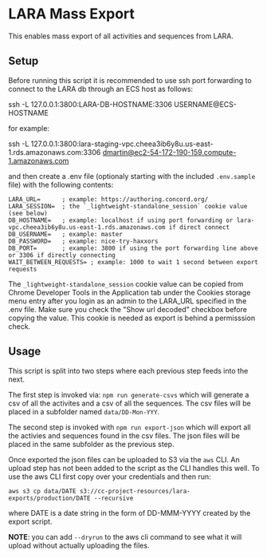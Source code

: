 # LARA Mass Export

This enables mass export of all activities and sequences from LARA.

## Setup

Before running this script it is recommended to use ssh port forwarding to connect to the LARA db through an ECS host as follows:

ssh -L 127.0.0.1:3800:LARA-DB-HOSTNAME:3306 USERNAME@ECS-HOSTNAME

for example:

ssh -L 127.0.0.1:3800:lara-staging-vpc.cheea3ib6y8u.us-east-1.rds.amazonaws.com:3306 dmartin@ec2-54-172-190-159.compute-1.amazonaws.com

and then create a .env file (optionaly starting with the included `.env.sample` file) with the following contents:

```
LARA_URL=      ; example: https://authoring.concord.org/
LARA_SESSION=  ; the `_lightweight-standalone_session` cookie value (see below)
DB_HOSTNAME=   ; example: localhost if using port forwarding or lara-vpc.cheea3ib6y8u.us-east-1.rds.amazonaws.com if direct connect
DB_USERNAME=   ; example: master
DB_PASSWORD=   ; example: nice-try-haxxors
DB_PORT=       ; example: 3800 if using the port forwarding line above or 3306 if directly connecting
WAIT_BETWEEN_REQUESTS= ; example: 1000 to wait 1 second between export requests
```

The `_lightweight-standalone_session` cookie value can be copied from Chrome Developer Tools in the Application tab under the Cookies storage menu entry after you login as an admin to the LARA_URL specified in the .env file.  Make sure you check the "Show url decoded" checkbox before copying the value.  This cookie is needed as export is behind a permisssion check.

## Usage

This script is split into two steps where each previous step feeds into the next.

The first step is invoked via: `npm run generate-csvs` which will generate a csv of all the activites and a csv of all the sequences.  The csv files will be placed in a subfolder named `data/DD-Mon-YYY`.

The second step is invoked with `npm run export-json` which will export all the activies and sequences found in the csv files.  The json files will be placed in the same subfolder as the previous step.

Once exported the json files can be uploaded to S3 via the `aws` CLI.  An upload step has not been added to the script as the CLI handles this well.  To use the aws CLI first copy over your credentials and then run:

`aws s3 cp data/DATE s3://cc-project-resources/lara-exports/production/DATE --recursive`

where DATE is a date string in the form of DD-MMM-YYYY created by the export script.

**NOTE**: you can add `--dryrun` to the aws cli command to see what it will upload without actually uploading the files.
